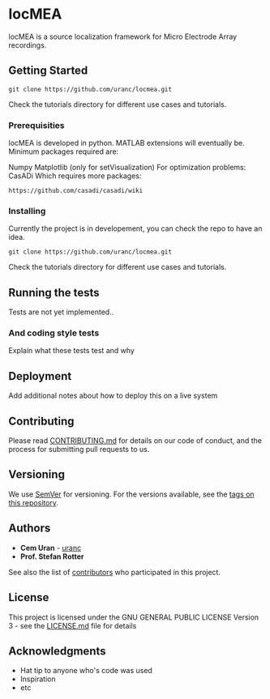 # locMEA

locMEA is a source localization framework for Micro Electrode Array recordings.

## Getting Started

```
git clone https://github.com/uranc/locmea.git
```

Check the tutorials directory for different use cases and tutorials.

### Prerequisities

locMEA is developed in python. MATLAB extensions will eventually be.
Minimum packages required are:

Numpy
Matplotlib (only for setVisualization)
For optimization problems: CasADi
Which requires more packages:

```
https://github.com/casadi/casadi/wiki
```

### Installing

Currently the project is in developement, you can check the repo to have an idea.


```
git clone https://github.com/uranc/locmea.git
```

Check the tutorials directory for different use cases and tutorials.

## Running the tests

Tests are not yet implemented.. 

### And coding style tests

Explain what these tests test and why



## Deployment

Add additional notes about how to deploy this on a live system


## Contributing

Please read [CONTRIBUTING.md](CONTRIBUTING.md) for details on our code of conduct, and the process for submitting pull requests to us.

## Versioning

We use [SemVer](http://semver.org/) for versioning. For the versions available, see the [tags on this repository](https://github.com/your/project/tags). 

## Authors

* **Cem Uran** - [uranc](https://github.com/uranc)
* **Prof. Stefan Rotter** 

See also the list of [contributors](https://github.com/your/project/contributors) who participated in this project.

## License

This project is licensed under the GNU GENERAL PUBLIC LICENSE Version 3 - see the [LICENSE.md](LICENSE.md) file for details

## Acknowledgments

* Hat tip to anyone who's code was used
* Inspiration
* etc
